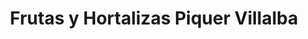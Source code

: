 ---
title: "Frutas y Hortalizas Piquer Villalba"
url: /santa-eulalia-del-campo/frutas-y-hortalizas-piquer-villalba/
shop: frutería
---